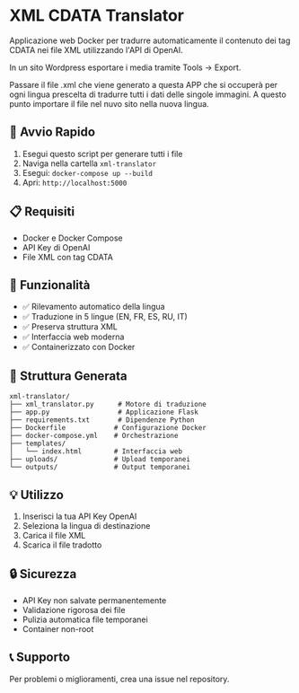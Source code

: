 # XML CDATA Translator

Applicazione web Docker per tradurre automaticamente il contenuto dei tag CDATA nei file XML utilizzando l'API di OpenAI.

In un sito Wordpress esportare i media tramite Tools -> Export.

Passare il file .xml che viene generato a questa APP che si occuperà per ogni lingua prescelta di tradurre tutti 
i dati delle singole immagini. A questo punto importare il file nel nuvo sito nella nuova lingua.


## 🚀 Avvio Rapido

1. Esegui questo script per generare tutti i file
2. Naviga nella cartella `xml-translator`
3. Esegui: `docker-compose up --build`
4. Apri: `http://localhost:5000`

## 📋 Requisiti

- Docker e Docker Compose
- API Key di OpenAI
- File XML con tag CDATA

## 🎯 Funzionalità

- ✅ Rilevamento automatico della lingua
- ✅ Traduzione in 5 lingue (EN, FR, ES, RU, IT)  
- ✅ Preserva struttura XML
- ✅ Interfaccia web moderna
- ✅ Containerizzato con Docker

## 📁 Struttura Generata

```
xml-translator/
├── xml_translator.py      # Motore di traduzione
├── app.py                 # Applicazione Flask  
├── requirements.txt       # Dipendenze Python
├── Dockerfile            # Configurazione Docker
├── docker-compose.yml    # Orchestrazione
├── templates/
│   └── index.html        # Interfaccia web
├── uploads/              # Upload temporanei
└── outputs/              # Output temporanei
```

## 💡 Utilizzo

1. Inserisci la tua API Key OpenAI
2. Seleziona la lingua di destinazione
3. Carica il file XML
4. Scarica il file tradotto

## 🔒 Sicurezza

- API Key non salvate permanentemente
- Validazione rigorosa dei file
- Pulizia automatica file temporanei
- Container non-root

## 📞 Supporto

Per problemi o miglioramenti, crea una issue nel repository.

